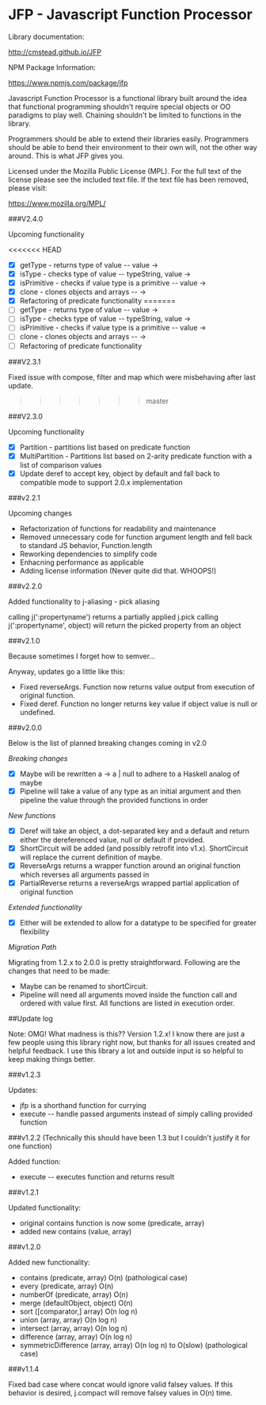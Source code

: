 JFP - Javascript Function Processor
===================================

Library documentation:

http://cmstead.github.io/JFP

NPM Package Information:

https://www.npmjs.com/package/jfp

Javascript Function Processor is a functional library built around the idea that functional
programming shouldn't require special objects or OO paradigms to play well. Chaining shouldn't
be limited to functions in the library.

Programmers should be able to extend their libraries easily. Programmers should be able
to bend their environment to their own will, not the other way around. This is what JFP gives you.

Licensed under the Mozilla Public License (MPL). For the full text of the license please see the included text file.
If the text file has been removed, please visit:

https://www.mozilla.org/MPL/

###V2.4.0

Upcoming functionality

<<<<<<< HEAD
- [x] getType - returns type of value -- <any> value -> <string>
- [x] isType - checks type of value -- <string> typeString, <any> value -> <boolean>
- [x] isPrimitive - checks if value type is a primitive -- <any> value -> <boolean>
- [x] clone - clones objects and arrays -- <T> -> <T>
- [x] Refactoring of predicate functionality
=======
- [ ] getType - returns type of value -- <any> value -> <string>
- [ ] isType - checks type of value -- <string> typeString, <any> value -> <boolean>
- [ ] isPrimitive - checks if value type is a primitive -- <any> value -> <boolean>
- [ ] clone - clones objects and arrays -- <T> -> <T>
- [ ] Refactoring of predicate functionality

###V2.3.1

Fixed issue with compose, filter and map which were misbehaving after last update.
>>>>>>> master

###V2.3.0

Upcoming functionality

- [x] Partition - partitions list based on predicate function
- [x] MultiPartition - Partitions list based on 2-arity predicate function with a list of comparison values
- [x] Update deref to accept key, object by default and fall back to compatible mode to support 2.0.x implementation

###v2.2.1

Upcoming changes

- Refactorization of functions for readability and maintenance
- Removed unnecessary code for function argument length and fell back to standard JS behavior, Function.length
- Reworking dependencies to simplify code
- Enhacning performance as applicable
- Adding license information (Never quite did that. WHOOPS!)

###v2.2.0

Added functionality to j-aliasing - pick aliasing

calling j(':propertyname') returns a partially applied j.pick
calling j(':propertyname', object) will return the picked property from an object

###v2.1.0

Because sometimes I forget how to semver...

Anyway, updates go a little like this:

- Fixed reverseArgs. Function now returns value output from execution of original function.
- Fixed deref. Function no longer returns key value if object value is null or undefined.

###v2.0.0

Below is the list of planned breaking changes coming in v2.0

*Breaking changes*

- [x] Maybe will be rewritten  a -> a | null to adhere to a Haskell analog of maybe
- [x] Pipeline will take a value of any type as an initial argument and then pipeline the value through the provided functions in order

*New functions*

- [x] Deref will take an object, a dot-separated key and a default and return either the dereferenced value, null or default if provided.
- [x] ShortCircuit will be added (and possibly retrofit into v1.x). ShortCircuit will replace the current definition of maybe.
- [x] ReverseArgs returns a wrapper function around an original function which reverses all arguments passed in
- [x] PartialReverse returns a reverseArgs wrapped partial application of original function

*Extended functionality*

- [x] Either will be extended to allow for a datatype to be specified for greater flexibility

*Migration Path*

Migrating from 1.2.x to 2.0.0 is pretty straightforward. Following are the changes that need to be made:

- Maybe can be renamed to shortCircuit.
- Pipeline will need all arguments moved inside the function call and ordered with value first. All functions are listed in execution order.


##Update log

Note: OMG! What madness is this?? Version 1.2.x! I know there are just a few people using this library right now, but thanks for all issues created and helpful feedback. I use this library a lot and outside input is so helpful to keep making things better.

###v1.2.3

Updates:

- jfp is a shorthand function for currying
- execute -- handle passed arguments instead of simply calling provided function

###v1.2.2 (Technically this should have been 1.3 but I couldn't justify it for one function)

Added function:

- execute -- executes function and returns result

###v1.2.1

Updated functionality:

- original contains function is now some (predicate, array)
- added new contains (value, array)

###v1.2.0

Added new functionality:

- contains (predicate, array) O(n) (pathological case)
- every (predicate, array) O(n)
- numberOf (predicate, array) O(n)
- merge (defaultObject, object) O(n)
- sort ([comparator,] array) O(n log n)
- union (array, array) O(n log n)
- intersect (array, array) O(n log n)
- difference (array, array) O(n log n)
- symmetricDifference (array, array) O(n log n) to O(slow) (pathological case)

###v1.1.4

Fixed bad case where concat would ignore valid falsey values. If this behavior is desired, j.compact will remove falsey values in O(n) time.
